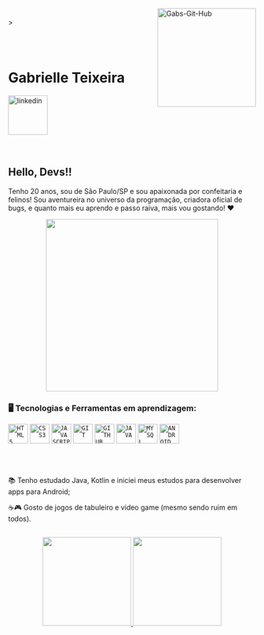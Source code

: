 <img align="right" width="200" style="margin-top:-20px" src="https://i.ibb.co/yF4Ckgv/Gabs-Git-Hub.png" alt="Gabs-Git-Hub" border="0"></a>>

</br>
</br>
<div dsplay="inline-block">
 
 <h1 align="left">Gabrielle Teixeira</h1>
  <a href="https://www.linkedin.com/in/geovannagabrielle">
    <img width="80px" src="https://i.ibb.co/RyZx12b/linkedin.png" alt="linkedin" style="vertical-align:top;">
  </a>
</div>



</br>
</br>

## Hello, Devs!!

Tenho 20 anos, sou de São Paulo/SP e sou apaixonada por confeitaria e felinos! Sou aventureira no universo da programação, criadora oficial de bugs, e quanto mais eu aprendo e passo raiva, mais vou gostando!  ❤

<p align="center">
  <img src="https://super.abril.com.br/wp-content/uploads/2016/09/super_imggato_digitando_0.gif" width="350">
</p>

### 🖥️ Tecnologias e Ferramentas em aprendizagem: 
<code><img width="40px" src="https://cdn.jsdelivr.net/gh/devicons/devicon/icons/html5/html5-original-wordmark.svg" title = "HTML5"/></code>
<code><img width="40px" src="https://cdn.jsdelivr.net/gh/devicons/devicon/icons/css3/css3-original-wordmark.svg" title = "CSS3"/></code>
<code><img width="40px" src="https://cdn.jsdelivr.net/gh/devicons/devicon/icons/javascript/javascript-original.svg" title = "JAVASCRIPT"/></code>
<code><img width="40px" src="https://cdn.jsdelivr.net/gh/devicons/devicon/icons/git/git-original.svg" title = "GIT"/></code>
<code><img width="40px" src="https://cdn.jsdelivr.net/gh/devicons/devicon/icons/github/github-original.svg" title = "GITHUB"/></code>
<code><img width="40px" src="https://cdn.jsdelivr.net/gh/devicons/devicon/icons/java/java-original.svg" title = "JAVA"/></code>
<code><img width="40px" src="https://cdn.jsdelivr.net/gh/devicons/devicon/icons/mysql/mysql-original.svg" title = "MYSQL"/></code>
<code><img width="40px" src="https://cdn.jsdelivr.net/gh/devicons/devicon/icons/android/android-original.svg" title = "ANDROID"/></code>


</br>
</br>
<div display="inline-block">
 <p align="left">📚 Tenho estudado Java, Kotlin e iniciei meus estudos para desenvolver apps para Android;</p>
 <p align="left">☕🎮 Gosto de jogos de tabuleiro e video game (mesmo sendo ruim em todos).</p>
</div>



##
<p align="center">
<a href="https://github.com/gabstxr">
  <img height="180em" src="https://github-readme-stats.vercel.app/api?username=gabstxr&show_icons=true&bg_color=00000000"/>
  <img height="180em" src="https://github-readme-stats-eight-theta.vercel.app/api/top-langs/?username=gabstxr&layout=compact&langs_count=8&bg_color=00000000"/>
</a>
</p>
